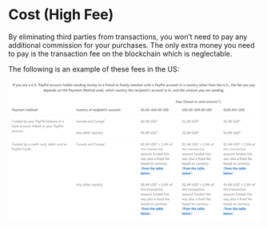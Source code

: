# Cost (High Fee)
By eliminating third parties from transactions, you won’t need to pay any additional commission for your purchases. The only extra money you need to pay is the transaction fee on the blockchain which is neglectable.

The following is an example of these fees in the US:

![PayPal fee in the US](../images/PayPal-Fee.png)